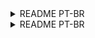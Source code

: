<details>
<summary>README PT-BR</summary>

# ExpressForms

Este é um projeto Vue que fornece um simples construtor de formulários. 

Abaixo você pode seguir as instrucoes para rodar o projeto e executar testes integrados usando o Cypress. 
Siga as etapas abaixo para começar.

## Pré-requisitos

Certifique-se de que tem os seguintes softwares instalados na sua máquina antes de prosseguir:

- Node.js
- npm (Node Package Manager)
- Git

## Instalação e configuração
1. Abra seu terminal.
2. Clone o repositório do projeto executando o seguinte comando:

```
git clone https://github.com/andradeviniicius/vuejs-form-builder.git
```

3. Mude para o diretório do projeto executando o seguinte comando:
```
cd vuejs-form-builder
``` 

4. Instale as dependencias com o comando abaixo:
```
npm install 
```
or
```
yarn install
``` 
## Visualizando o projeto

Para executar o projeto localmente, siga estes passos:

1. Certifique-se de que se encontra no diretório do projeto no seu terminal.

2. Inicie o servidor de desenvolvimento executando o seguinte comando:
```
npm run dev
```
ou
```
yarn run dev
``` 
3. Abra o seu navegador Web e navegue até `http://localhost:3000` para acessar a aplicação.

## Testes Integrados (Cypress)

Se pretender visualizar os testes integrados utilizando o Cypress, siga estes passos adicionais:

1. Certifique-se de que tem as dependências do projeto instaladas, executando `npm install` (se ainda não o tiver feito).

2. Abra seu terminal e navegue até o diretório do projeto, se ainda não estiver lá.
Nota: Certifique-se de que a aplicação já está em execução (`npm run dev`) antes de executar os testes.

3. Execute o seguinte comando para abrir o Cypress Test Runner:
```
npx cypress open
``` 
4. O Cypress Test Runner será iniciado, apresentando uma lista de testes disponíveis. Clique num deles para executar os testes.

Feshow! Agora você deve ter o ExpressForms configurado em sua máquina local e pode executá-lo, bem como realizar testes integrados usando o Cypress. 
Sinta-se à vontade para explorar e modificar o projeto conforme a necessidade
</details>








<details>
<summary>README PT-BR</summary>

# ExpressForms

This is a Vue project that provides a simple form builder. 

Below you can follow the instructions to run the project and execute integrated tests using Cypress. 
Follow the steps below to get started.

## Prerequisites

Make sure you have the following software installed on your machine before proceeding:

- Node.js
- npm (Node Package Manager)
- Git

## Installation and configuration
1. Open your terminal.
2. Clone the project repository by running the following command:

```
git clone https://github.com/andradeviniicius/vuejs-form-builder.git
```

3. Change to the project directory by running the following command:
```
cd vuejs-form-builder
``` 

4. Install the dependencies with the command below:
```
npm install 
```
or
```
yarn install
``` 
## Viewing the project

To run the project locally, follow these steps:

1. Make sure you are in the project directory in your terminal.

2. Start the development server by running the following command:
```
npm run dev
```
or
```
yarn run dev
``` 
3. Open your web browser and navigate to `http://localhost:3000` to access the application.

## Integrated Tests (Cypress)

If you want to view the integrated tests using Cypress, follow these additional steps:

1. Make sure you have the project dependencies installed by running `npm install` (if you haven't already).

2. Open your terminal and navigate to the project directory, if it isn't already there.
Note: Make sure the application is already running (`npm run dev`) before running the tests.

3. Run the following command to open the Cypress Test Runner:
```
npx cypress open
``` 
4. The Cypress Test Runner will start, displaying a list of available tests. Click on one of them to run the tests.

Feshow! You should now have ExpressForms set up on your local machine and can run it, as well as perform integrated tests using Cypress. 
Feel free to explore and modify the project as needed
</details>

